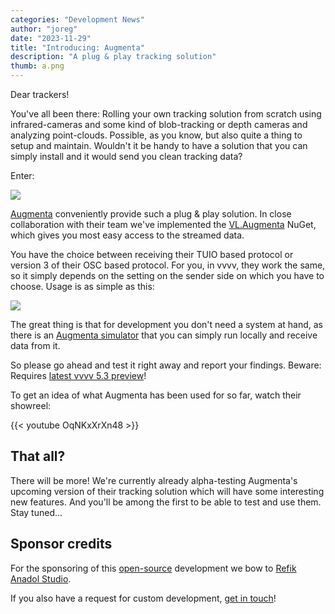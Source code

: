 ```yaml
---
categories: "Development News"
author: "joreg"
date: "2023-11-29"
title: "Introducing: Augmenta"
description: "A plug & play tracking solution"
thumb: a.png
---
```


Dear trackers!

You've all been there: Rolling your own tracking solution from scratch using infrared-cameras and some kind of blob-tracking or depth cameras and analyzing point-clouds. Possible, as you know, but also quite a thing to setup and maintain. Wouldn't it be handy to have a solution that you can simply install and it would send you clean tracking data?

Enter: 

[![](logo.jpg)](https://augmenta.tech/)

[Augmenta](https://augmenta.tech/) conveniently provide such a plug & play solution. In close collaboration with their team we've implemented the [VL.Augmenta](https://www.nuget.org/packages/VL.Augmenta/) NuGet, which gives you most easy access to the streamed data. 

You have the choice between receiving their TUIO based protocol or version 3 of their OSC based protocol. For you, in vvvv, they work the same, so it simply depends on the setting on the sender side on which you have to choose. Usage is as simple as this:

![](2023-11-29-15-55-03.png)

The great thing is that for development you don't need a system at hand, as there is an [Augmenta simulator](https://github.com/Augmenta-tech/Augmenta-Simulator/releases) that you can simply run locally and receive data from it. 

So please go ahead and test it right away and report your findings. Beware: Requires [latest vvvv 5.3 preview](https://visualprogramming.net/#Download)!

To get an idea of what Augmenta has been used for so far, watch their showreel:

{{< youtube OqNKxXrXn48 >}}

## That all?

There will be more! We're currently already alpha-testing Augmenta's upcoming version of their tracking solution which will have some interesting new features. And you'll be among the first to be able to test and use them. Stay tuned...

## Sponsor credits

For the sponsoring of this [open-source](https://github.com/vvvv/VL.Augmenta) development we bow to [Refik Anadol Studio](https://refikanadol.com/).

If you also have a request for custom development, [get in touch](mailto:devvvvs@vvvv.org)!